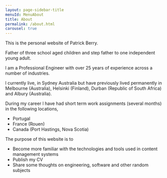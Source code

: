 ```yaml
---
layout: page-sidebar-title
menuId: MenuAbout
title: About
permalink: /about.html
carousel: true
---
```


This is the personal website of Patrick Berry.

Father of three school aged children and step father to one independent young adult.

l am a Professional Engineer with over 25 years of experience across a number of industries.

l currently live, in Sydney Australia but have previously lived permanently in Melbourne (Australia), Helsinki (Finland), Durban (Republic of South Africa) and Albury (Australia).

During my career l have had short term work assignments (several months) in the following locations,

* Portugal
* France (Rouen)
* Canada (Port Hastings, Nova Scotia)

The purpose of this website is to

* Become more familiar with the technologies and tools used in content management systems
* Publish my CV
* Share some thoughts on engineering, software and other random subjects
